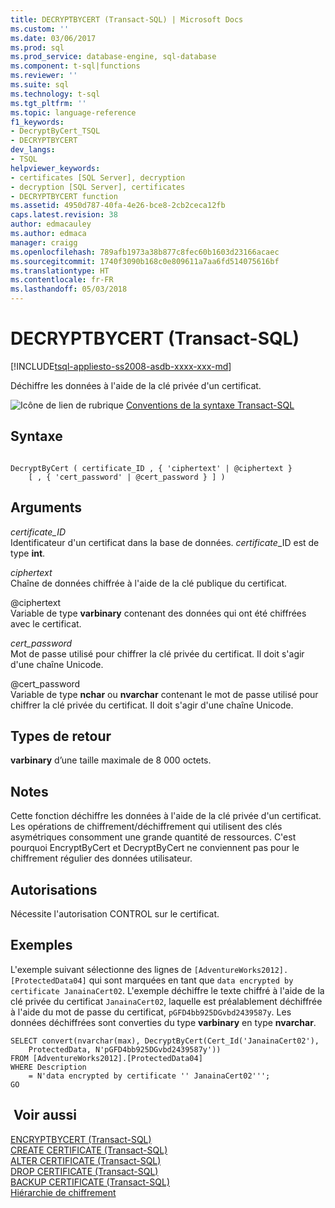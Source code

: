 ```yaml
---
title: DECRYPTBYCERT (Transact-SQL) | Microsoft Docs
ms.custom: ''
ms.date: 03/06/2017
ms.prod: sql
ms.prod_service: database-engine, sql-database
ms.component: t-sql|functions
ms.reviewer: ''
ms.suite: sql
ms.technology: t-sql
ms.tgt_pltfrm: ''
ms.topic: language-reference
f1_keywords:
- DecryptByCert_TSQL
- DECRYPTBYCERT
dev_langs:
- TSQL
helpviewer_keywords:
- certificates [SQL Server], decryption
- decryption [SQL Server], certificates
- DECRYPTBYCERT function
ms.assetid: 4950d787-40fa-4e26-bce8-2cb2ceca12fb
caps.latest.revision: 38
author: edmacauley
ms.author: edmaca
manager: craigg
ms.openlocfilehash: 789afb1973a38b877c8fec60b1603d23166acaec
ms.sourcegitcommit: 1740f3090b168c0e809611a7aa6fd514075616bf
ms.translationtype: HT
ms.contentlocale: fr-FR
ms.lasthandoff: 05/03/2018
---
```

# <a name="decryptbycert-transact-sql"></a>DECRYPTBYCERT (Transact-SQL)
[!INCLUDE[tsql-appliesto-ss2008-asdb-xxxx-xxx-md](../../includes/tsql-appliesto-ss2008-asdb-xxxx-xxx-md.md)]

  Déchiffre les données à l'aide de la clé privée d'un certificat.  
  
 ![Icône de lien de rubrique](../../database-engine/configure-windows/media/topic-link.gif "Icône lien de rubrique") [Conventions de la syntaxe Transact-SQL](../../t-sql/language-elements/transact-sql-syntax-conventions-transact-sql.md)  
  
## <a name="syntax"></a>Syntaxe  
  
```  
  
DecryptByCert ( certificate_ID , { 'ciphertext' | @ciphertext }   
    [ , { 'cert_password' | @cert_password } ] )  
```  
  
## <a name="arguments"></a>Arguments  
 *certificate_ID*  
 Identificateur d'un certificat dans la base de données. *certificate*_ID est de type **int**.  
  
 *ciphertext*  
 Chaîne de données chiffrée à l'aide de la clé publique du certificat.  
  
 @ciphertext  
 Variable de type **varbinary** contenant des données qui ont été chiffrées avec le certificat.  
  
 *cert_password*  
 Mot de passe utilisé pour chiffrer la clé privée du certificat. Il doit s'agir d'une chaîne Unicode.  
  
 @cert_password  
 Variable de type **nchar** ou **nvarchar** contenant le mot de passe utilisé pour chiffrer la clé privée du certificat. Il doit s'agir d'une chaîne Unicode.  
  
## <a name="return-types"></a>Types de retour  
 **varbinary** d’une taille maximale de 8 000 octets.  
  
## <a name="remarks"></a>Notes   
 Cette fonction déchiffre les données à l'aide de la clé privée d'un certificat. Les opérations de chiffrement/déchiffrement qui utilisent des clés asymétriques consomment une grande quantité de ressources. C'est pourquoi EncryptByCert et DecryptByCert ne conviennent pas pour le chiffrement régulier des données utilisateur.  
  
## <a name="permissions"></a>Autorisations  
 Nécessite l'autorisation CONTROL sur le certificat.  
  
## <a name="examples"></a>Exemples  
 L'exemple suivant sélectionne des lignes de `[AdventureWorks2012].[ProtectedData04]` qui sont marquées en tant que `data encrypted by certificate JanainaCert02`. L'exemple déchiffre le texte chiffré à l'aide de la clé privée du certificat `JanainaCert02`, laquelle est préalablement déchiffrée à l'aide du mot de passe du certificat, `pGFD4bb925DGvbd2439587y`. Les données déchiffrées sont converties du type **varbinary** en type **nvarchar**.  
  
```  
SELECT convert(nvarchar(max), DecryptByCert(Cert_Id('JanainaCert02'),  
    ProtectedData, N'pGFD4bb925DGvbd2439587y'))  
FROM [AdventureWorks2012].[ProtectedData04]   
WHERE Description   
    = N'data encrypted by certificate '' JanainaCert02''';  
GO  
```  
  
## <a name="see-also"></a> Voir aussi  
 [ENCRYPTBYCERT &#40;Transact-SQL&#41;](../../t-sql/functions/encryptbycert-transact-sql.md)   
 [CREATE CERTIFICATE &#40;Transact-SQL&#41;](../../t-sql/statements/create-certificate-transact-sql.md)   
 [ALTER CERTIFICATE &#40;Transact-SQL&#41;](../../t-sql/statements/alter-certificate-transact-sql.md)   
 [DROP CERTIFICATE &#40;Transact-SQL&#41;](../../t-sql/statements/drop-certificate-transact-sql.md)   
 [BACKUP CERTIFICATE &#40;Transact-SQL&#41;](../../t-sql/statements/backup-certificate-transact-sql.md)   
 [Hiérarchie de chiffrement](../../relational-databases/security/encryption/encryption-hierarchy.md)  
  
  
